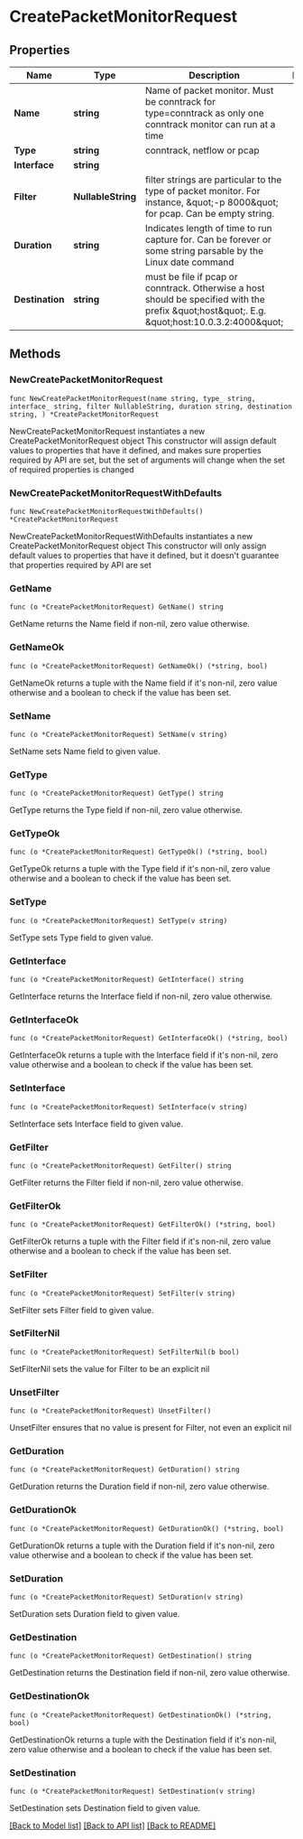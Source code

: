 # CreatePacketMonitorRequest

## Properties

Name | Type | Description | Notes
------------ | ------------- | ------------- | -------------
**Name** | **string** | Name of packet monitor. Must be conntrack for type&#x3D;conntrack as only one conntrack monitor can run at a time | 
**Type** | **string** | conntrack, netflow or pcap | 
**Interface** | **string** |  | 
**Filter** | **NullableString** | filter strings are particular to the type of packet monitor. For instance, \&quot;-p 8000\&quot; for pcap. Can be empty string. | 
**Duration** | **string** | Indicates length of time to run capture for. Can be forever or some string parsable by the Linux date command | 
**Destination** | **string** | must be file if pcap or conntrack. Otherwise a host should be specified with the prefix \&quot;host\&quot;. E.g. \&quot;host:10.0.3.2:4000\&quot; | 

## Methods

### NewCreatePacketMonitorRequest

`func NewCreatePacketMonitorRequest(name string, type_ string, interface_ string, filter NullableString, duration string, destination string, ) *CreatePacketMonitorRequest`

NewCreatePacketMonitorRequest instantiates a new CreatePacketMonitorRequest object
This constructor will assign default values to properties that have it defined,
and makes sure properties required by API are set, but the set of arguments
will change when the set of required properties is changed

### NewCreatePacketMonitorRequestWithDefaults

`func NewCreatePacketMonitorRequestWithDefaults() *CreatePacketMonitorRequest`

NewCreatePacketMonitorRequestWithDefaults instantiates a new CreatePacketMonitorRequest object
This constructor will only assign default values to properties that have it defined,
but it doesn't guarantee that properties required by API are set

### GetName

`func (o *CreatePacketMonitorRequest) GetName() string`

GetName returns the Name field if non-nil, zero value otherwise.

### GetNameOk

`func (o *CreatePacketMonitorRequest) GetNameOk() (*string, bool)`

GetNameOk returns a tuple with the Name field if it's non-nil, zero value otherwise
and a boolean to check if the value has been set.

### SetName

`func (o *CreatePacketMonitorRequest) SetName(v string)`

SetName sets Name field to given value.


### GetType

`func (o *CreatePacketMonitorRequest) GetType() string`

GetType returns the Type field if non-nil, zero value otherwise.

### GetTypeOk

`func (o *CreatePacketMonitorRequest) GetTypeOk() (*string, bool)`

GetTypeOk returns a tuple with the Type field if it's non-nil, zero value otherwise
and a boolean to check if the value has been set.

### SetType

`func (o *CreatePacketMonitorRequest) SetType(v string)`

SetType sets Type field to given value.


### GetInterface

`func (o *CreatePacketMonitorRequest) GetInterface() string`

GetInterface returns the Interface field if non-nil, zero value otherwise.

### GetInterfaceOk

`func (o *CreatePacketMonitorRequest) GetInterfaceOk() (*string, bool)`

GetInterfaceOk returns a tuple with the Interface field if it's non-nil, zero value otherwise
and a boolean to check if the value has been set.

### SetInterface

`func (o *CreatePacketMonitorRequest) SetInterface(v string)`

SetInterface sets Interface field to given value.


### GetFilter

`func (o *CreatePacketMonitorRequest) GetFilter() string`

GetFilter returns the Filter field if non-nil, zero value otherwise.

### GetFilterOk

`func (o *CreatePacketMonitorRequest) GetFilterOk() (*string, bool)`

GetFilterOk returns a tuple with the Filter field if it's non-nil, zero value otherwise
and a boolean to check if the value has been set.

### SetFilter

`func (o *CreatePacketMonitorRequest) SetFilter(v string)`

SetFilter sets Filter field to given value.


### SetFilterNil

`func (o *CreatePacketMonitorRequest) SetFilterNil(b bool)`

 SetFilterNil sets the value for Filter to be an explicit nil

### UnsetFilter
`func (o *CreatePacketMonitorRequest) UnsetFilter()`

UnsetFilter ensures that no value is present for Filter, not even an explicit nil
### GetDuration

`func (o *CreatePacketMonitorRequest) GetDuration() string`

GetDuration returns the Duration field if non-nil, zero value otherwise.

### GetDurationOk

`func (o *CreatePacketMonitorRequest) GetDurationOk() (*string, bool)`

GetDurationOk returns a tuple with the Duration field if it's non-nil, zero value otherwise
and a boolean to check if the value has been set.

### SetDuration

`func (o *CreatePacketMonitorRequest) SetDuration(v string)`

SetDuration sets Duration field to given value.


### GetDestination

`func (o *CreatePacketMonitorRequest) GetDestination() string`

GetDestination returns the Destination field if non-nil, zero value otherwise.

### GetDestinationOk

`func (o *CreatePacketMonitorRequest) GetDestinationOk() (*string, bool)`

GetDestinationOk returns a tuple with the Destination field if it's non-nil, zero value otherwise
and a boolean to check if the value has been set.

### SetDestination

`func (o *CreatePacketMonitorRequest) SetDestination(v string)`

SetDestination sets Destination field to given value.



[[Back to Model list]](../README.md#documentation-for-models) [[Back to API list]](../README.md#documentation-for-api-endpoints) [[Back to README]](../README.md)


